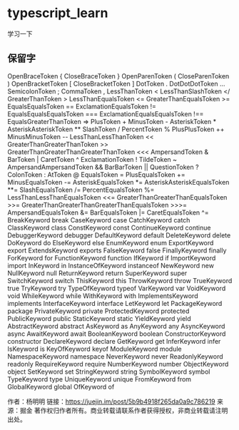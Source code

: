 # typescript_learn
学习一下

## 保留字
OpenBraceToken {
CloseBraceToken }
OpenParenToken (
CloseParenToken )
OpenBracketToken [
CloseBracketToken ]
DotToken .
DotDotDotToken ...
SemicolonToken ;
CommaToken ,
LessThanToken <
LessThanSlashToken </
GreaterThanToken >
LessThanEqualsToken <=
GreaterThanEqualsToken >=
EqualsEqualsToken ==
ExclamationEqualsToken !=
EqualsEqualsEqualsToken ===
ExclamationEqualsEqualsToken !==
EqualsGreaterThanToken =>
PlusToken +
MinusToken -
AsteriskToken *
AsteriskAsteriskToken **
SlashToken /
PercentToken %
PlusPlusToken ++
MinusMinusToken --
LessThanLessThanToken <<
GreaterThanGreaterThanToken >>
GreaterThanGreaterThanGreaterThanToken <<<
AmpersandToken &
BarToken |
CaretToken ^
ExclamationToken !
TildeToken ~
AmpersandAmpersandToken &&
BarBarToken ||
QuestionToken ?
ColonToken :
AtToken @
EqualsToken =
PlusEqualsToken +=
MinusEqualsToken -=
AsteriskEqualsToken *=
AsteriskAsteriskEqualsToken **=
SlashEqualsToken /=
PercentEqualsToken %=
LessThanLessThanEqualsToken <<=
GreaterThanGreaterThanEqualsToken >>=
GreaterThanGreaterThanGreaterThanEqualsToken >>>=
AmpersandEqualsToken &=
BarEqualsToken |=
CaretEqualsToken ^=
BreakKeyword break
CaseKeyword case
CatchKeyword catch
ClassKeyword class
ConstKeyword const
ContinueKeyword continue
DebuggerKeyword debugger
DefaultKeyword default
DeleteKeyword delete
DoKeyword do
ElseKeyword else
EnumKeyword enum
ExportKeyword export
ExtendsKeyword exports
FalseKeyword false
FinallyKeyword finally
ForKeyword for
FunctionKeyword function
IfKeyword if
ImportKeyword import
InKeyword in
InstanceOfKeyword instanceof
NewKeyword new
NullKeyword null
ReturnKeyword return
SuperKeyword super
SwitchKeyword switch
ThisKeyword this
ThrowKeyword throw
TrueKeyword true
TryKeyword try
TypeOfKeyword typeof
VarKeyword var
VoidKeyword void
WhileKeyword while
WithKeyword with
ImplementsKeyword implements
InterfaceKeyword interface
LetKeyword let
PackageKeyword package
PrivateKeyword private
ProtectedKeyword protected
PublicKeyword public
StaticKeyword static
YieldKeyword yield
AbstractKeyword abstract
AsKeyword as
AnyKeyword any
AsyncKeyword async
AwaitKeyword await
BooleanKeyword boolean
ConstructorKeyword constructor
DeclareKeyword declare
GetKeyword get
InferKeyword infer
IsKeyword is
KeyOfKeyword keyof
ModuleKeyword module
NamespaceKeyword namespace
NeverKeyword never
ReadonlyKeyword readonly
RequireKeyword require
NumberKeyword number
ObjectKeyword object
SetKeyword set
StringKeyword string
SymbolKeyword symbol
TypeKeyword type
UniqueKeyword unique
FromKeyword from
GlobalKeyword global
OfKeyword of

作者：杨明明
链接：https://juejin.im/post/5b9b4918f265da0a9c786219
来源：掘金
著作权归作者所有。商业转载请联系作者获得授权，非商业转载请注明出处。
